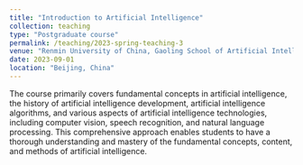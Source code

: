 ```yaml
---
title: "Introduction to Artificial Intelligence"
collection: teaching
type: "Postgraduate course"
permalink: /teaching/2023-spring-teaching-3
venue: "Renmin University of China, Gaoling School of Artificial Intelligence"
date: 2023-09-01
location: "Beijing, China"
---
```


The course primarily covers fundamental concepts in artificial intelligence, the history of artificial intelligence development, artificial intelligence algorithms, and various aspects of artificial intelligence technologies, including computer vision, speech recognition, and natural language processing. This comprehensive approach enables students to have a thorough understanding and mastery of the fundamental concepts, content, and methods of artificial intelligence.
